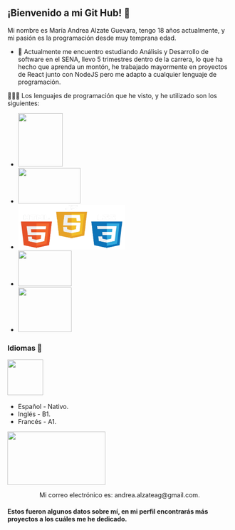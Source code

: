 ## **¡Bienvenido a mi Git Hub!** 👋

Mi nombre es María Andrea Alzate Guevara, tengo 18 años actualmente, y mi pasión es la programación desde muy temprana edad.

- 🌱 Actualmente me encuentro estudiando Análisis y Desarrollo de software en el SENA, llevo 5 trimestres dentro de la carrera, lo que ha hecho que aprenda un montón, he trabajado mayormente en proyectos de React junto con NodeJS pero me adapto a cualquier lenguaje de programación.


👩🏼‍💻 Los lenguajes de programación que he visto, y he utilizado son los siguientes:
* <img src="https://upload.wikimedia.org/wikipedia/commons/thumb/1/18/ISO_C%2B%2B_Logo.svg/1822px-ISO_C%2B%2B_Logo.svg.png" height="120" width="100">
* <img src="https://upload.wikimedia.org/wikipedia/commons/thumb/2/27/PHP-logo.svg/2560px-PHP-logo.svg.png" height="80" width="140">
* <img src="./front.png" height="100" width="240">
* <img src="https://1000logos.net/wp-content/uploads/2020/08/Python-Logo.png" height="80" width="120">
* <img src="https://static-00.iconduck.com/assets.00/react-icon-2048x2048-o8k3ymqa.png" height="100" width="120">
    
     

<h3> Idiomas 🚀 </h3> <img src="https://cdn-icons-png.flaticon.com/512/3898/3898082.png" height="80" width="80"> 

- Español - Nativo.
- Inglés - B1.
- Francés - A1.



<p style="text-align: center; display:flex; ">
<img src="https://marcosgutierrez.mx/wp-content/uploads/2021/11/titulo-contactame-blue.png" height="120" width="220"> 
</p>

<p style="text-align: center;" >Mi correo electrónico es: andrea.alzateag@gmail.com.</p>


<h4> Estos fueron algunos datos sobre mí, en mi perfil encontrarás más proyectos a los cuáles me he dedicado.</h4>
